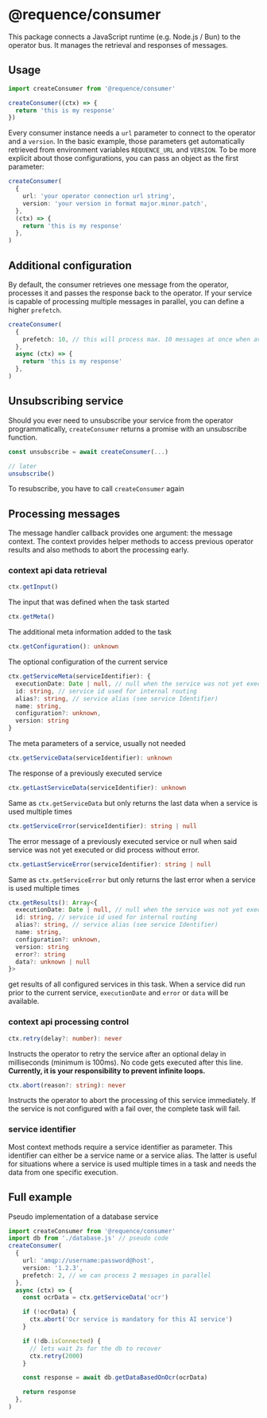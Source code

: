 # @requence/consumer

This package connects a JavaScript runtime (e.g. Node.js / Bun) to the operator bus. It manages the retrieval and responses of messages.

## Usage

```typescript
import createConsumer from '@requence/consumer'

createConsumer((ctx) => {
  return 'this is my response'
})
```

Every consumer instance needs a `url` parameter to connect to the operator and a `version`. In the basic example, those parameters get automatically retrieved from environment variables `REQUENCE_URL` and `VERSION`.
To be more explicit about those configurations, you can pass an object as the first parameter:

```typescript
createConsumer(
  {
    url: 'your operator connection url string',
    version: 'your version in format major.minor.patch',
  },
  (ctx) => {
    return 'this is my response'
  },
)
```

## Additional configuration

By default, the consumer retrieves one message from the operator, processes it and passes the response back to the operator. If your service is capable of processing multiple messages in parallel, you can define a higher `prefetch`.

```typescript
createConsumer(
  {
    prefetch: 10, // this will process max. 10 messages at once when available
  },
  async (ctx) => {
    return 'this is my response'
  },
)
```

## Unsubscribing service

Should you ever need to unsubscribe your service from the operator programmatically, `createConsumer` returns a promise with an unsubscribe function.

```typescript
const unsubscribe = await createConsumer(...)

// later
unsubscribe()
```

To resubscribe, you have to call `createConsumer` again

## Processing messages

The message handler callback provides one argument: the message context.
The context provides helper methods to access previous operator results and also methods to abort the processing early.

### context api data retrieval

```typescript
ctx.getInput()
```

The input that was defined when the task started

```typescript
ctx.getMeta()
```

The additional meta information added to the task

```typescript
ctx.getConfiguration(): unknown
```

The optional configuration of the current service

```typescript
ctx.getServiceMeta(serviceIdentifier): {
  executionDate: Date | null, // null when the service was not yet executed
  id: string, // service id used for internal routing
  alias?: string, // service alias (see service Identifier)
  name: string,
  configuration?: unknown,
  version: string
}
```

The meta parameters of a service, usually not needed

```typescript
ctx.getServiceData(serviceIdentifier): unknown
```

The response of a previously executed service

```typescript
ctx.getLastServiceData(serviceIdentifier): unknown
```

Same as `ctx.getServiceData` but only returns the last data when a service is used multiple times

```typescript
ctx.getServiceError(serviceIdentifier): string | null
```

The error message of a previously executed service or null when said service was not yet executed or did process without error.

```typescript
ctx.getLastServiceError(serviceIdentifier): string | null
```

Same as `ctx.getServiceError` but only returns the last error when a service is used multiple times

```typescript
ctx.getResults(): Array<{
  executionDate: Date | null, // null when the service was not yet executed
  id: string, // service id used for internal routing
  alias?: string, // service alias (see service Identifier)
  name: string,
  configuration?: unknown,
  version: string
  error?: string
  data?: unknown | null
}>
```

get results of all configured services in this task. When a service did run prior to the current service, `executionDate` and `error` or `data` will be available.

### context api processing control

```typescript
ctx.retry(delay?: number): never
```

Instructs the operator to retry the service after an optional delay in milliseconds (minimum is 100ms). No code gets executed after this line.
**Currently, it is your responsibility to prevent infinite loops.**

```typescript
ctx.abort(reason?: string): never
```

Instructs the operator to abort the processing of this service immediately.
If the service is not configured with a fail over, the complete task will fail.

### service identifier

Most context methods require a service identifier as parameter. This identifier can either be a service name or a service alias. The latter is useful for situations where a service is used multiple times in a task and needs the data from one specific execution.

## Full example

Pseudo implementation of a database service

```typescript
import createConsumer from '@requence/consumer'
import db from './database.js' // pseudo code
createConsumer(
  {
    url: 'amqp://username:password@host',
    version: '1.2.3',
    prefetch: 2, // we can process 2 messages in parallel
  },
  async (ctx) => {
    const ocrData = ctx.getServiceData('ocr')

    if (!ocrData) {
      ctx.abort('Ocr service is mandatory for this AI service')
    }

    if (!db.isConnected) {
      // lets wait 2s for the db to recover
      ctx.retry(2000)
    }

    const response = await db.getDataBasedOnOcr(ocrData)

    return response
  },
)
```
